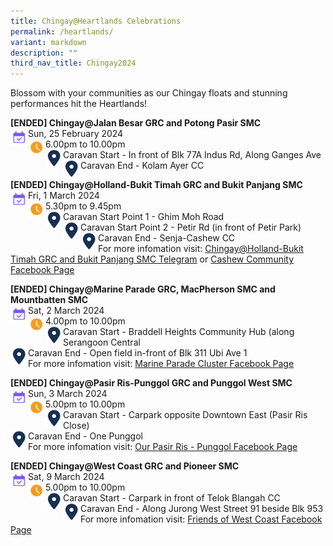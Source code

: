 ```yaml
---
title: Chingay@Heartlands Celebrations
permalink: /heartlands/
variant: markdown
description: ""
third_nav_title: Chingay2024
---
```

Blossom with your communities as our Chingay floats and stunning performances hit the Heartlands!

**[ENDED] Chingay@Jalan Besar GRC and Potong Pasir SMC** <br>
<img src="/images/Heartlands/Cal.png" style="float:left; width:28px;height:28px">Sun, 25 February 2024 <br>
<img src="/images/Heartlands/Clock.png" style="float:left; width:28px;height:28px">6.00pm to 10.00pm<br>
<img src="/images/Heartlands/Pin.png" style="float:left; width:28px;height:28px">
Caravan Start - In front of Blk 77A Indus Rd, Along Ganges Ave<br><img src="/images/Heartlands/Pin.png" style="float:left; width:28px;height:28px">
Caravan End - Kolam Ayer CC<br>


**[ENDED] Chingay@Holland-Bukit Timah GRC and Bukit Panjang SMC** <br>
<img src="/images/Heartlands/Cal.png" style="float:left; width:28px;height:28px">Fri, 1 March 2024<br>
<img src="/images/Heartlands/Clock.png" style="float:left; width:28px;height:28px">5.30pm to 9.45pm<br>
<img src="/images/Heartlands/Pin.png" style="float:left; width:28px;height:28px">Caravan Start Point 1 - Ghim Moh Road<br>
<img src="/images/Heartlands/Pin.png" style="float:left; width:28px;height:28px">Caravan Start Point 2 - Petir Rd (in front of Petir Park)<br>
<img src="/images/Heartlands/Pin.png" style="float:left; width:28px;height:28px">
Caravan End - Senja-Cashew CC<br>
For more infomation visit: <a href="https://t.me/chingayheartlandshbtbp">Chingay@Holland-Bukit Timah GRC and Bukit Panjang SMC Telegram</a> or <a href="https://www.facebook.com/Senja.Cashew">Cashew Community Facebook Page</a> <br>


**[ENDED] Chingay@Marine Parade GRC, MacPherson SMC and Mountbatten SMC** <br>
<img src="/images/Heartlands/Cal.png" style="float:left; width:28px;height:28px">Sat, 2 March 2024<br>
<img src="/images/Heartlands/Clock.png" style="float:left; width:28px;height:28px">4.00pm to 10.00pm<br>
<img src="/images/Heartlands/Pin.png" style="float:left; width:28px;height:28px">
Caravan Start - Braddell Heights Community Hub (along Serangoon Central<br><img src="/images/Heartlands/Pin.png" style="float:left; width:28px;height:28px">
Caravan End -  Open field in-front of Blk 311 Ubi Ave 1<br>
For more infomation visit: <a href="https://www.facebook.com/marineparadecluster">Marine Parade Cluster Facebook Page</a> <br>


**[ENDED] Chingay@Pasir Ris-Punggol GRC and Punggol West SMC** <br>
<img src="/images/Heartlands/Cal.png" style="float:left; width:28px;height:28px">Sun, 3 March 2024<br>
<img src="/images/Heartlands/Clock.png" style="float:left; width:28px;height:28px">5.00pm to 10.00pm<br>
<img src="/images/Heartlands/Pin.png" style="float:left; width:28px;height:28px">
Caravan Start - Carpark opposite Downtown East (Pasir Ris Close)<br><img src="/images/Heartlands/Pin.png" style="float:left; width:28px;height:28px">
Caravan End - One Punggol<br>
For more infomation visit: <a href="https://www.facebook.com/ourprpg">Our Pasir Ris -  Punggol Facebook Page</a> <br>


**[ENDED] Chingay@West Coast GRC and Pioneer SMC**  <br>
<img src="/images/Heartlands/Cal.png" style="float:left; width:28px;height:28px">Sat, 9 March 2024<br>
<img src="/images/Heartlands/Clock.png" style="float:left; width:28px;height:28px">5.00pm to 10.00pm<br>
<img src="/images/Heartlands/Pin.png" style="float:left; width:28px;height:28px">
Caravan Start - Carpark in front of Telok Blangah CC<br><img src="/images/Heartlands/Pin.png" style="float:left; width:28px;height:28px">
Caravan End - Along Jurong West Street 91 beside Blk 953<br>
For more infomation visit: <a href="https://www.facebook.com/friends.of.west.coast">Friends of West Coast Facebook Page</a> <br>

